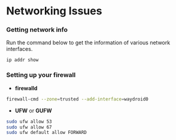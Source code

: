 # Networking Issues

### Getting network info

Run the command below to get the information of various network interfaces.

`ip addr show`

### Setting up your firewall

* **firewalld**
```bash
firewall-cmd --zone=trusted --add-interface=waydroid0
```

* **UFW** or **GUFW**
```bash
sudo ufw allow 53
sudo ufw allow 67
sudo ufw default allow FORWARD
```
